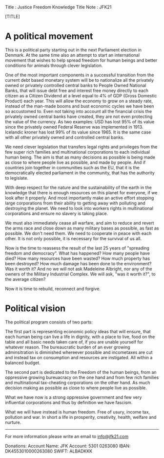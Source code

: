 Title       : Justice Freedom Knowledge
Title Note  : JFK21

[TITLE]


# A political movement

This is a political party starting out in the next Parliament election in Denmark. 
At the same time also an attempt to start an international movement that wishes to help spread freedom for human beings and better conditions for animals through clever legislation.

One of the most important components in a successful transition from the current debt based monetary system will be to nationalize all the privately owned or privately controlled central banks to People Owned National Banks, that will issue debt free and interest free money directly to each citizen as a Citizen Dividend at a level equal to 4% of GDP (Gross Domestic Product) each year. This will allow the economy to grow on a steady rate, instead of the man-made booms and bust economic cycles we have been so accustomed to. Even not taking into account all the financial crisis the privately owned central banks have created, they are not even protecting the value of the currency. As two examples: USD has lost 95% of its value since the privately owned Federal Reserve was implemented in 1913. Icelandic kroner has lost 99% of its value since 1965. It is the same case with all other privately owned and controlled central banks.

We need clever legislation that transfers legal rights and privileges from the few super rich families and multinational corporations to each individual human being. The aim is that as many decisions as possible is being made as close to where people live as possible, and made by people. And if countries join together in communities such as the EU, that it is the democratically elected parliament in the community, that has the authority to legislate.

With deep respect for the nature and the sustainability of the earth in the knowledge that there is enough resources on this planet for everyone, if we look after it properly. And most importantly make an active effort stopping large corporations from their ability to getting away with polluting and destroying the planet. We need to look into workers rights in multinational corporations and ensure no slavery is taking place. 

We must also immediately cease all warfare, and aim to reduce and revert the arms race and close down as many military bases as possible, as fast as possible. We don't need them. We need to cooperate in peace with each other. It is not only possible, it is necessary for the survival of us all.

Now is the time to reassess the result of the last 25 years of "spreading freedom and democracy". What has happened? How many people have died? How many resources have been wasted? How much property has been destroyed? How much damage has been done to the environment? Was it worth it? And no we will not ask Madeleine Albright, nor any of the owners of the Military Industrial Complex. We will ask, "was it worth it?", to the average citizen?

Now it is time to rebuild, reconnect and forgive.




# Political vision

The political program consists of two parts:

The first part is representing economic policy ideas that will ensure, that each human being can live a life in dignity, with a place to live, food on the table and all basic needs taken care of, if you are unable yourself for whatever reason. The bureaucratic burden of an ever growing adminsitration is diminished whereever possible and incometaxes are cut and instead tax on consumption and resources are instigated. All within a balanced budget. 

The second part is dedicated to the Freedom of the human beings, from an oppressive growing bureuacracy on the one hand and from few rich families and multinational tax-cheating corporations on the other hand. As much decision making as possible as close to where people live as possible. 

What we have now is a strong oppressive government and few very influential corporations and thus by definition we have fascism. 

What we will have instead is human freedom. Free of usury, income tax, pollution and war. In short a life in prosperity, creativity, health, welfare and nurture. 




----

For more information please write an email to info@jfk21.com

Donations: Account Name: JFK   Account: 5301 0263080   IBAN:  DK4553010000263080    SWIFT: ALBADKKK
